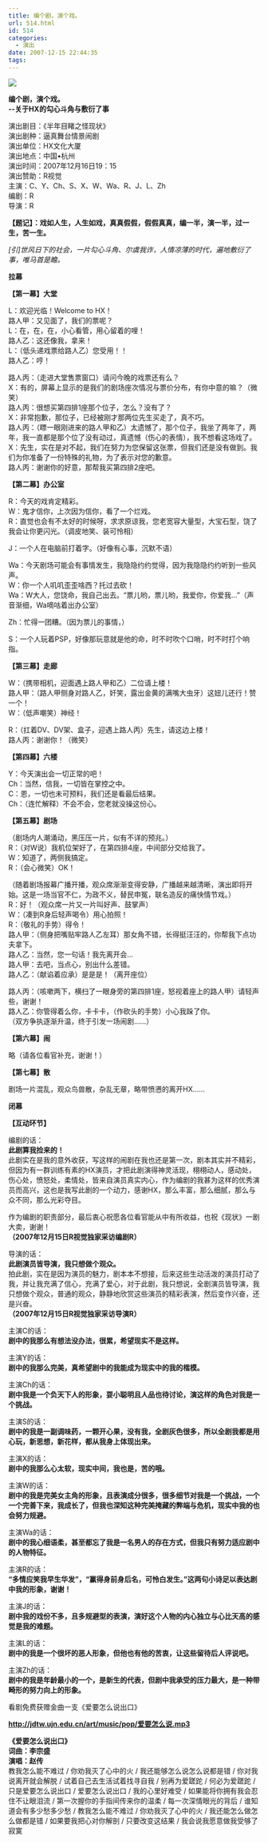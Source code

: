 ```yaml
---
title: 编个剧，演个戏。
url: 514.html
id: 514
categories:
  - 演出
date: 2007-12-15 22:44:35
tags:
---
```


![](http://photo.guolaijie.com/rooufer/attachments/month_0712/t20071215223723.jpg)  
  

**编个剧，演个戏。  
--关于HX的勾心斗角与敷衍了事**

  
  
演出剧目：《半年目睹之怪现状》  
演出剧种：逼真舞台情景闹剧  
演出单位：HX文化大厦  
演出地点：中国•杭州  
演出时间：2007年12月16日19：15  
演出赞助：R视觉  
主演：C、Y、Ch、S、X、W、Wa、R、J、L、Zh  
编剧：R  
导演：R  
  
**【题记】：戏如人生，人生如戏，真真假假，假假真真，编一半，演一半，过一生，苦一生。**  
  
_\[引\]世风日下的社会，一片勾心斗角、尔虞我诈，人情凉薄的时代，遍地敷衍了事，唯马首是瞻。_  
  

**拉幕**

  
  

**【第一幕】大堂**

  
L：欢迎光临！Welcome to HX！  
路人甲：又见面了，我们的票呢？  
L：在，在，在，小心看管，用心留着的哩！  
路人乙：这还像我，拿来！  
L：（低头递戏票给路人乙）您受用！！  
路人乙：哼！  
  
路人丙：（走进大堂售票窗口）请问今晚的戏票还有么？  
X：有的，屏幕上显示的是我们的剧场座次情况与票价分布，有你中意的嘛？（微笑）  
路人丙：很想买第四排1座那个位子，怎么？没有了？  
X：非常抱歉，那位子，已经被刚才那两位先生买走了，真不巧。  
路人丙：（瞟一眼刚进来的路人甲和乙）太遗憾了，那个位子，我坐了两年了，两年，我一直都是那个位了没有动过，真遗憾（伤心的表情），我不想看这场戏了。  
X：先生，实在是对不起，我们在努力为您保留这张票，但我们还是没有做到。我们为你准备了一份特殊的礼物，为了表示对您的歉意。  
路人丙：谢谢你的好意，那帮我买第四排2座吧。  
  

**【第二幕】办公室**

  
R：今天的戏肯定精彩。  
W：鬼才信你，上次因为信你，看了一个烂戏。  
R：直觉也会有不太好的时候呀，求求原谅我，您老宽容大量型，大宝石型，饶了我会让你更闪光。（调皮地笑、装可怜相）  
  
J：一个人在电脑前打着字。（好像有心事，沉默不语）  
  
Wa：今天剧场可能会有事情发生，我隐隐约约觉得，因为我隐隐约约听到一些风声。  
W：你一个人叽叽歪歪啥西？托过去砍！  
Wa：W大人，您饶命，我自己出去。“票儿哟，票儿哟，我爱你，你爱我…”（声音渐细，Wa嘀咕着出办公室）  
  
Zh：忙得一团糟。（因为票儿的事情，）  
  
S：一个人玩着PSP，好像那玩意就是他的命，时不时吹个口哨，时不时打个响指。  
  

**【第三幕】走廊**

  
W：（携带相机，迎面遇上路人甲和乙）二位请上楼！  
路人甲：（路人甲侧身对路人乙，奸笑，露出金黄的满嘴大虫牙）这妞儿还行！赞一个！  
W：（低声嘲笑）神经！  
  
R：（扛着DV、DV架、盒子，迎遇上路人丙）先生，请这边上楼！  
路人丙：谢谢你！（微笑）  
  

**【第四幕】六楼**

  
Y：今天演出会一切正常的吧！  
Ch：当然，信我，一切皆在掌控之中。  
C：恩，一切也未可预料，我们还是看最后结果。  
Ch：（连忙解释）不会不会，您老就没操这份心。  
  

**【第五幕】剧场**

  
（剧场内人潮涌动，黑压压一片，似有不详的预兆。）  
R：（对W说）我机位架好了，在第四排4座，中间部分交给我了。  
W：知道了，两侧我搞定。  
R：（会心微笑）OK！  
  
（随着剧场报幕广播开播，观众席渐渐变得安静，广播越来越清晰，演出即将开始。这是一场当官不仁，为政不义，替民申冤，联名造反的痛快情节戏。）  
R：好！（观众席一片又一片叫好声、鼓掌声）  
W：（凑到R身后轻声喝令）用心拍照！  
R：（敬礼的手势）得令！  
路人甲：（侧身把嘴贴牢路人乙左耳）那女角不错，长得挺汪汪的，你帮我下点功夫拿下。  
路人乙：当然，您一句话！我先离开会…  
路人甲：去吧，当点心，别出什么差错。  
路人乙：（献谄着应承）是是是！（离开座位）  
  
路人丙：（咳嗽两下，横扫了一眼身旁的第四排1座，怒视着座上的路人甲）请轻声些，谢谢！  
路人乙：你管得着么你，卡卡卡，（作砍头的手势）小心我跺了你。  
（双方争执逐渐升温，终于引发一场闹剧……）  
  

**【第六幕】闹**

  
略（请各位看官补充，谢谢！）  
  

**【第七幕】散**

  
剧场一片混乱，观众鸟兽散，杂乱无章，略带愤懑的离开HX……  
  

**闭幕**

  
  
  
  
**【互动环节】**  
  
编剧的话：  
**此剧算我捡来的！**  
此剧实在是我的意外收获，写这样的闹剧在我也还是第一次，剧本其实并不精彩，但因为有一群训练有素的HX演员，才把此剧演得神灵活现，栩栩动人，感动处，伤心处，愤怒处，柔情处，皆来自演员真实内心，作为编剧的我甚为这样的优秀演员而高兴，这也是我写此剧的一个动力，感谢HX，那么丰富，那么细腻，那么与众不同，那么光彩夺目。  
  
作为编剧的职责部分，最后衷心祝愿各位看官能从中有所收益，也祝《现状》一剧大卖，谢谢！                  
**（2007年12月15日R视觉独家采访编剧R）**  
  
导演的话：  
**此剧演员皆导演，我只想做个观众。**  
拍此剧，实在是因为演员的魅力，剧本本不想接，后来这些生动活泼的演员打动了我，并让我充满了信心，充满了爱心，对于此剧，我只想说，全剧演员皆导演，我只想做个观众，普通的观众，静静地欣赏这些演员的精彩表演，然后变作兴奋，还是兴奋。  
**（2007年12月15日R视觉独家采访导演R）**  
  
主演C的话：  
**剧中的我那么有想法没办法，很累，希望现实不是这样。**  
  
主演Y的话：  
**剧中的我那么完美，真希望剧中的我能成为现实中的我的楷模。**  
  
主演Ch的话：  
**剧中我是一个负天下人的形象，耍小聪明且人品也待讨论，演这样的角色对我是一个挑战。**  
  
主演S的话：  
**剧中的我是一副调味药，一颗开心果，没有我，全剧灰色很多，所以全剧我都是用心玩，新思想，新花样，都从我身上体现出来。**  
  
主演X的话：  
**剧中的我那么心太软，现实中间，我也是，苦的哦。**  
  
主演W的话：  
**剧中的我是完美女主角的形象，且表演成分很多，很多细节对我是一个挑战，一个一个完善下来，我成长了，但我也深知这种完美掩藏的弊端与危机，现实中我的也会努力规避。**  
  
主演Wa的话：  
**剧中的我心细语柔，甚至都忘了我是一名男人的存在方式，但我只有努力适应剧中的人物特征。**  
  
主演R的话：  
**“多情应笑我早生华发”，“赢得身前身后名，可怜白发生。”这两句小诗足以表达剧中我的形象，谢谢！**  
  
主演J的话：  
**剧中我的戏份不多，且多规避型的表演，演好这个人物的内心独立与心比天高的感觉是我的难题。**  
  
主演L的话：  
**剧中的我是一个很坏的恶人形象，但他也有他的苦衷，让这些留待后人评说吧。**  
  
主演Zh的话：  
**剧中的我是年龄最小的一个，是新生的代表，但剧中我承受的压力最大，是一种带畸形的努力向上的形象。**  
  
  
看剧免费获赠金曲一支《爱要怎么说出口》  
  
**http://jdtw.ujn.edu.cn/art/music/pop/爱要怎么说.mp3**  
  
**《爱要怎么说出口》  
词曲：李宗盛  
演唱：赵传**  
教我怎么能不难过 / 你劝我灭了心中的火 / 我还能够怎么说怎么说都是错 / 你对我说离开就会解脱 / 试着自己去生活试着找寻自我 / 别再为爱蹉跎 / 何必为爱蹉跎 / 只是爱要怎么说出口 / 爱要怎么说出口 / 我的心里好难受 / 如果能将你拥有我会忍住不让眼泪流 / 第一次握你的手指间传来你的温柔 / 每一次深情眼光的背后 / 谁知道会有多少愁多少愁 / 教我怎么能不难过 / 你劝我灭了心中的火 / 我还能怎么做怎么做都是错 / 如果要我把心对你解剖 / 只要改变这结果 / 我会说我愿意做我受够了寂寞